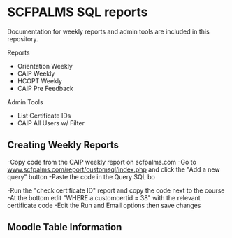 # SCFPALMS SQL reports
Documentation for weekly reports and admin tools are included in this repository.

Reports
- Orientation Weekly
- CAIP Weekly
- HCOPT Weekly
- CAIP Pre Feedback 

Admin Tools
- List Certificate IDs
- CAIP All Users w/ Filter

## Creating Weekly Reports
-Copy code from the CAIP weekly report on scfpalms.com
-Go to www.scfpalms.com/report/customsql/index.php and click the "Add a new query" button
-Paste the code in the Query SQL bo

-Run the "check certificate ID" report and copy the code next to the course
-At the bottom edit "WHERE a.customcertid = 38" with the relevant certificate code
-Edit the Run and Email options then save changes

## Moodle Table Information
